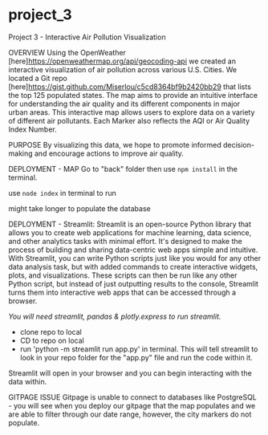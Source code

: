 # project_3
Project 3 - Interactive Air Pollution Visualization

OVERVIEW
  Using the OpenWeather [here]https://openweathermap.org/api/geocoding-api we created an interactive visualization of air pollution across various U.S. Cities. We located a Git repo [here]https://gist.github.com/Miserlou/c5cd8364bf9b2420bb29
  that lists the top 125 populated states. The map aims to provide an intuitive interface for understanding the air quality and its different components in major urban areas. This interactive map allows users to explore data on a variety of different air pollutants. Each    Marker also reflects the AQI or Air Quality Index Number. 

PURPOSE
  By visualizing this data, we hope to promote informed decision-making and encourage actions to improve air quality.   

DEPLOYMENT - MAP
  Go to "back" folder then use `npm install` in the terminal. 

  use `node index` in terminal to run

  might take longer to populate the database
  
DEPLOYMENT - Streamlit: 
Streamlit is an open-source Python library that allows you to create web applications for machine learning, data science, and other analytics tasks with minimal effort. It's designed to make the process of building and sharing data-centric web apps simple and intuitive.
With Streamlit, you can write Python scripts just like you would for any other data analysis task, but with added commands to create interactive widgets, plots, and visualizations. These scripts can then be run like any other Python script, but instead of just outputting results to the console, Streamlit turns them into interactive web apps that can be accessed through a browser.

  *You will need streamlit, pandas & plotly.express to run streamlit.*
  
  - clone repo to local
  - CD to repo on local 
  - run 'python -m streamlit run app.py' in terminal. This will tell streamlit to look in your repo folder for the "app.py" file and run the code within it.

  Streamlit will open in your browser and you can begin interacting with the data within.
  
  
  GITPAGE ISSUE
    Gitpage is unable to connect to databases like PostgreSQL - you will see when you deploy our gitpage that the map populates and we are able to filter through our date range, however, the city markers do not populate. 
